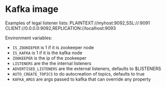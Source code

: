 # Kafka image


Examples of legal listener lists: PLAINTEXT://myhost:9092,SSL://:9091 CLIENT://0.0.0.0:9092,REPLICATION://localhost:9093

Environment variables:

- `IS_ZOOKEEPER` is 1 if it is zookeeper node
- `IS_KAFKA` is 1 if it is the kafka node
- `ZOOKEEPER` is the ip of the zookeeper
- `LISTENERS` are the the internal listeners
- `ADVERTISED_LISTENERS` are the external listeners, defaults to $LISTENERS
- `AUTO_CREATE_TOPICS` to do autocreation of topics, defaults to true
- `KAFKA_ARGS` are args passed to kafka that can override any property

